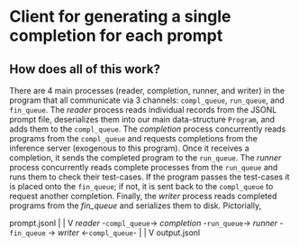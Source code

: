 # Client for generating a single completion for each prompt 

## How does all of this work? 

There are 4 main processes (reader, completion, runner, and writer) in the
program that all communicate via 3 channels: `compl_queue`, `run_queue`, and
`fin_queue`. The *reader* process reads individual records from the JSONL prompt
file, deserializes them into our main data-structure `Program`, and adds them to
the `compl_queue`. The *completion* process concurrently reads programs from the
`compl_queue` and requests completions from the inference server (exogenous to
this program). Once it receives a completion, it sends the completed program to 
the `run_queue`. The *runner* process concurrently reads complete processes from 
the `run_queue` and runs them to check their test-cases. If the program passes 
the test-cases it is placed onto the `fin_queue`; if not, it is sent back to the 
`compl_queue` to request another completion. Finally, the *writer* process reads 
completed programs from the *fin_queue* and serializes them to disk. Pictorially,

prompt.jsonl 
     |
     |
     V
     *reader* -`compl_queue`-> *completion* -`run_queue`-> *runner* - `fin_queue` -> *writer*
                                            <-`compl_queue`-                             |
                                                                                        |
                                                                                        V
                                                                                    output.jsonl